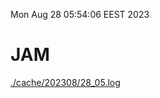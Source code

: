 Mon Aug 28 05:54:06 EEST 2023
# JAM
<a href='./cache/202308/28_05.log'>./cache/202308/28_05.log</a>
